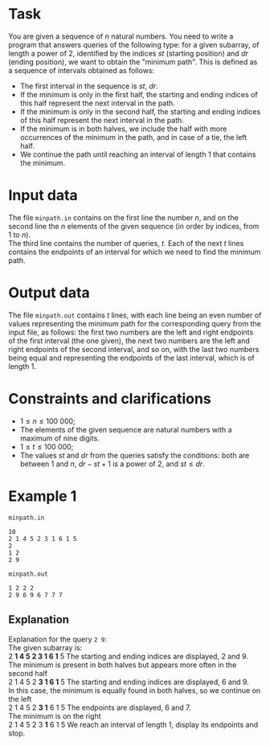 
# Task

You are given a sequence of $n$ natural numbers. You need to write a program that answers queries of the following type: for a given subarray, of length a power of $2$, identified by the indices $st$ (starting position) and $dr$ (ending position), we want to obtain the "minimum path". This is defined as a sequence of intervals obtained as follows:
- The first interval in the sequence is $st$, $dr$.
- If the minimum is only in the first half, the starting and ending indices of this half represent the next interval in the path.
- If the minimum is only in the second half, the starting and ending indices of this half represent the next interval in the path.
- If the minimum is in both halves, we include the half with more occurrences of the minimum in the path, and in case of a tie, the left half.
- We continue the path until reaching an interval of length $1$ that contains the minimum.

# Input data

The file `minpath.in` contains on the first line the number $n$, and on the second line the $n$ elements of the given sequence (in order by indices, from $1$ to $n$).  
The third line contains the number of queries, $t$. Each of the next $t$ lines contains the endpoints of an interval for which we need to find the minimum path.

# Output data

The file `minpath.out` contains $t$ lines, with each line being an even number of values representing the minimum path for the corresponding query from the input file, as follows: the first two numbers are the left and right endpoints of the first interval (the one given), the next two numbers are the left and right endpoints of the second interval, and so on, with the last two numbers being equal and representing the endpoints of the last interval, which is of length $1$.

# Constraints and clarifications

* $1 \leq n \leq 100 \ 000$;
* The elements of the given sequence are natural numbers with a maximum of nine digits.
* $1 \leq t \leq 100 \ 000$;
* The values $st$ and $dr$ from the queries satisfy the conditions: both are between $1$ and $n$, $dr-st+1$ is a power of $2$, and $st \leq dr$.

# Example 1

`minpath.in`
```
10
2 1 4 5 2 3 1 6 1 5
2
1 2
2 9
```

`minpath.out`
```
1 2 2 2
2 9 6 9 6 7 7 7
```

## Explanation

Explanation for the query `2 9`:  
The given subarray is:  
2 **1 4 5 2 3 1 6 1** 5 The starting and ending indices are displayed, $2$ and $9$.  
The minimum is present in both halves but appears more often in the second half  
2 1 4 5 2 **3 1 6 1** 5 The starting and ending indices are displayed, $6$ and $9$.  
In this case, the minimum is equally found in both halves, so we continue on the left  
2 1 4 5 2 **3 1** 6 1 5 The endpoints are displayed, $6$ and $7$.  
The minimum is on the right  
2 1 4 5 2 3 **1** 6 1 5 We reach an interval of length $1$, display its endpoints and stop.
